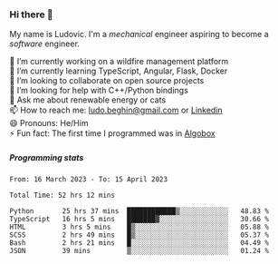 ### Hi there 👋

My name is Ludovic. I'm a *mechanical* engineer aspiring to become a *software* engineer.

 🔭 I’m currently working on a wildfire management platform<br/>
 🌱 I’m currently learning TypeScript, Angular, Flask, Docker<br/>
 👯 I’m looking to collaborate on open source projects<br/>
 🤔 I’m looking for help with C++/Python bindings<br/>
 💬 Ask me about renewable energy or cats<br/>
 📫 How to reach me: ludo.beghin@gmail.com or [Linkedin](https://www.linkedin.com/in/ludovic-beghin/)<br/>
 😄 Pronouns: He/Him<br/>
 ⚡ Fun fact: The first time I programmed was in [Algobox](https://fr.wikipedia.org/wiki/Algobox)<br/>

##### Programming stats
<!--START_SECTION:waka-->

```text
From: 16 March 2023 - To: 15 April 2023

Total Time: 52 hrs 12 mins

Python       25 hrs 37 mins  ████████████▒░░░░░░░░░░░░   48.83 %
TypeScript   16 hrs 5 mins   ███████▓░░░░░░░░░░░░░░░░░   30.66 %
HTML         3 hrs 5 mins    █▒░░░░░░░░░░░░░░░░░░░░░░░   05.88 %
SCSS         2 hrs 49 mins   █▒░░░░░░░░░░░░░░░░░░░░░░░   05.37 %
Bash         2 hrs 21 mins   █░░░░░░░░░░░░░░░░░░░░░░░░   04.49 %
JSON         39 mins         ▒░░░░░░░░░░░░░░░░░░░░░░░░   01.24 %
```

<!--END_SECTION:waka-->
